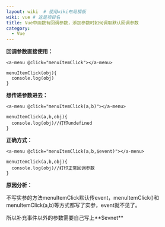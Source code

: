 ```yaml
---
layout: wiki  # 使用wiki布局模板
wiki: vue # 这是项目名
title: Vue中函数有回调参数，添加参数时如何调取默认回调参数
category:
  - Vue
---
```


**回调参数直接使用：**
```
<a-menu @click="menuItemClick"></a-menu>

menuItemClick(obj){
  console.log(obj)
}
```
**想传递参数进去：**
```
<a-menu @click="menuItemClick(a,b)"></a-menu>

menuItemClick(a,b,obj){
  console.log(obj)//打印undefined
}
```
**正确方式：**
```
<a-menu @click="menuItemClick(a,b,$event)"></a-menu>

menuItemClick(a,b,obj){
  console.log(obj)//打印正常回调参数
}
```
**原因分析：**

不写实参的方法menuItemClick默认传event，menuItemClick()和menuItemClick(a,b)等方式都写了实参，event就不见了。

所以补充事件以外的参数需要自己写上**$evnet**